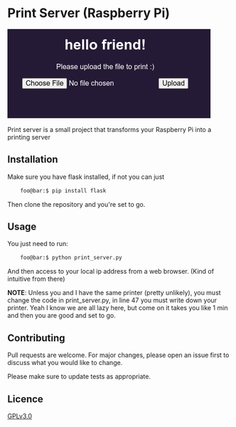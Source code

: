 # Print Server (Raspberry Pi) 

![alt text](img_print.png)

Print server is a small project that transforms your Raspberry Pi into a printing
server 

## Installation

Make sure you have flask installed, if not you can just
```bash
    foo@bar:$ pip install flask
```
Then clone the repository and you're set to go.

## Usage

You just need to run:

```bash
    foo@bar:$ python print_server.py
```

And then access to your local ip address from a web browser. (Kind of intuitive
from there)

**NOTE**: Unless you and I have the same printer (pretty unlikely), you must 
change the code in print_server.py, in line 47 you must write down your printer.
Yeah I know we are all lazy here, but come on it takes you like 1 min and then
you are good and set to go.

## Contributing
Pull requests are welcome. For major changes, please open an issue first to 
discuss what you would like to change.

Please make sure to update tests as appropriate.

## Licence
[GPLv3.0](https://www.gnu.org/licenses/gpl-3.0.en.html)

